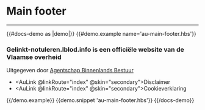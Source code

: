 # Main footer

---

{{#docs-demo as |demo|}}
  {{#demo.example name='au-main-footer.hbs'}}
    <AuMainFooter>
      <h3 class="au-c-heading-4">Gelinkt-notuleren.lblod.info is een officiële website van de Vlaamse overheid</h3>
      <div class="au-c-content au-c-content--small">
        <p>Uitgegeven door <a class="au-c-link" href="https://www.vlaanderen.be/organisaties/administratieve-diensten-van-de-vlaamse-overheid/beleidsdomein-kanselarij-en-bestuur/agentschap-binnenlands-bestuur">Agentschap Binnenlands Bestuur</a></p>
        <ul class="au-c-list-horizontal">
          <li class="au-c-list-horizontal__item">
            <AuLink @linkRoute="index" @skin="secondary">Disclaimer</AuLink>
          </li>
          <li class="au-c-list-horizontal__item">
            <AuLink @linkRoute="index" @skin="secondary">Cookieverklaring</AuLink>
          </li>
        </ul>
      </div>
    </AuMainFooter>
  {{/demo.example}}
  {{demo.snippet 'au-main-footer.hbs'}}
{{/docs-demo}}
